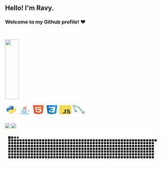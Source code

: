 ## Hello! I'm Ravy. 
### Welcome to my Github profile! ❤️
##

<div style="display: inline_block"><br>
  <img height="195em" width="30%" src="https://github-readme-stats.vercel.app/api/top-langs/?username=RavyBomfim&layout=compact&langs_count=16&theme=dracula"/>
</div>

<div style="display: inline_block"><br>
  <img align="center" alt="Ravy-Python" height="30" width="40" src="https://raw.githubusercontent.com/devicons/devicon/master/icons/python/python-original.svg">
  <img align="center" alt="Ravy-Java" height="30" width="40" src="https://raw.githubusercontent.com/devicons/devicon/master/icons/java/java-original.svg">
  <img align="center" alt="Ravy-HTML" height="30" width="40" src="https://raw.githubusercontent.com/devicons/devicon/master/icons/html5/html5-original.svg">
  <img align="center" alt="Ravy-CSS" height="30" width="40" src="https://raw.githubusercontent.com/devicons/devicon/master/icons/css3/css3-original.svg">
  <img align="center" alt="Ravy-JavaScript" height="30" width="40" src="https://raw.githubusercontent.com/devicons/devicon/master/icons/javascript/javascript-original.svg">
  <img align="center" alt="Ravy-MySQL" height="30" width="40" src="https://raw.githubusercontent.com/devicons/devicon/master/icons/mysql/mysql-original.svg">
</div>

  ##

<div> 
  <a href = "mailto:ravieli.bomfim@gmail.com"><img src="https://img.shields.io/badge/-Gmail-%23333?style=for-the-badge&logo=gmail&logoColor=white" target="_blank"></a>
  <a href="https://www.linkedin.com/in/ravieli-bomfim/" target="_blank"><img src="https://img.shields.io/badge/-LinkedIn-%230077B5?style=for-the-badge&logo=linkedin&logoColor=white" target="_blank"></a>  
  
  ![Snake animation](https://github.com/RavyBomfim/RavyBomfim/blob/output/github-contribution-grid-snake.svg)

</div>
